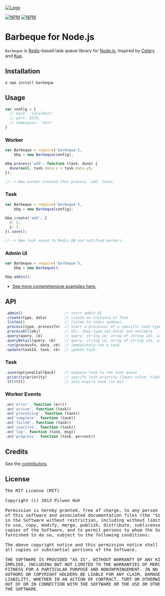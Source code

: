 [![Logo](https://raw.github.com/pilwon/barbeque/master/logo.jpg)](http://en.wikipedia.org/wiki/Barbecue)

[![NPM](https://nodei.co/npm/barbeque.png?downloads=false&stars=false)](https://npmjs.org/package/barbeque) [![NPM](https://nodei.co/npm-dl/barbeque.png?months=6)](https://npmjs.org/package/barbeque)


# Barbeque for Node.js

`Barbeque` is [Redis](http://redis.io)-based task queue library for [Node.js](http://nodejs.org/), inspired by [Celery](http://www.celeryproject.org) and [Kue](https://github.com/LearnBoost/kue).


## Installation

    $ npm install barbeque


## Usage

```js
var config = {
  // host: 'localhost'
  // port: 6379,
  // namespace: 'test'
}
```

### Worker

```js
var Barbeque = require('barbeque'),
    bbq = new Barbeque(config);

bbq.process('add', function (task, done) {
  done(null, task.data.x + task.data.y);
});

//--> New worker created that process `add` tasks.
```

### Task

```js
var Barbeque = require('barbeque'),
    bbq = new Barbeque(config);

bbq.create('add', {
  x: 2,
  y: 3
}).save();

//--> New task saved to Redis DB and notified workers.
```

### Admin UI

```js
var Barbeque = require('barbeque'),
    bbq = new Barbeque();

bbq.admin();
```


* [See more comprehensive examples here.](https://github.com/pilwon/barbeque/tree/master/examples)


## API

```js
.admin()                   // start admin UI
.create(type, data)        // create an instance of Task
.listen()                  // listen to redis updates
.process(type, processfn)  // start a processor of a specific task type
.processAll(obj)           // obj: {key:type,val:data} and nestable
.query(query, cb)          // query: string id, array of string ids, or filter object
.queryDetail(query, cb)    // query: string id, array of string ids, or filter object
.run(processFn, data, cb)  // immediately run a task
.update(taskId, task, cb)  // update task
```

### Task

```js
.save(optionalCallback)    // enqueue task to the task queue
.priority(priority)        // specify task priority (lower value: higher priority)
.ttl(ttl)                  // auto-expire task (in ms)
```

### Worker Events

```js
.on('error', function (err))
.on('active', function (task))
.on('processing', function (task))
.on('complete', function (task))
.on('failed', function (task))
.on('inactive', function (task))
.on('log', function (task, msg))
.on('progress', function (task, percent))
```


## Credits

  See the [contributors](https://github.com/pilwon/barbeque/graphs/contributors).


## License

<pre>
The MIT License (MIT)

Copyright (c) 2013 Pilwon Huh

Permission is hereby granted, free of charge, to any person obtaining a copy
of this software and associated documentation files (the "Software"), to deal
in the Software without restriction, including without limitation the rights
to use, copy, modify, merge, publish, distribute, sublicense, and/or sell
copies of the Software, and to permit persons to whom the Software is
furnished to do so, subject to the following conditions:

The above copyright notice and this permission notice shall be included in
all copies or substantial portions of the Software.

THE SOFTWARE IS PROVIDED "AS IS", WITHOUT WARRANTY OF ANY KIND, EXPRESS OR
IMPLIED, INCLUDING BUT NOT LIMITED TO THE WARRANTIES OF MERCHANTABILITY,
FITNESS FOR A PARTICULAR PURPOSE AND NONINFRINGEMENT. IN NO EVENT SHALL THE
AUTHORS OR COPYRIGHT HOLDERS BE LIABLE FOR ANY CLAIM, DAMAGES OR OTHER
LIABILITY, WHETHER IN AN ACTION OF CONTRACT, TORT OR OTHERWISE, ARISING FROM,
OUT OF OR IN CONNECTION WITH THE SOFTWARE OR THE USE OR OTHER DEALINGS IN
THE SOFTWARE.
</pre>
